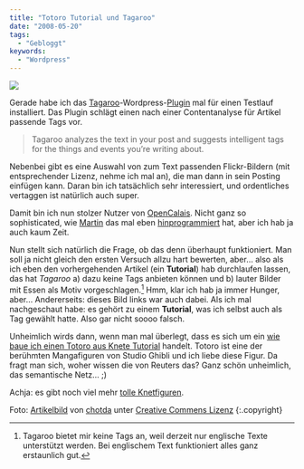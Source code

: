 ```yaml
---
title: "Totoro Tutorial und Tagaroo"
date: "2008-05-20"
tags:
  - "Gebloggt"
keywords:
  - "Wordpress"
---
```


![](/img/codecandies/ZZ6386D983.jpg)

Gerade habe ich das [Tagaroo](http://tagaroo.opencalais.com/)\-Wordpress-[Plugin](http://tagaroo.opencalais.com/download/) mal für einen Testlauf installiert. Das Plugin schlägt einen nach einer Contentanalyse für Artikel passende Tags vor.

> Tagaroo analyzes the text in your post and suggests intelligent tags for the things and events you’re writing about.

Nebenbei gibt es eine Auswahl von zum Text passenden Flickr-Bildern (mit entsprechender Lizenz, nehme ich mal an), die man dann in sein Posting einfügen kann. Daran bin ich tatsächlich sehr interessiert, und ordentliches vertaggen ist natürlich auch super.

Damit bin ich nun stolzer Nutzer von [OpenCalais](http://opencalais.com/). Nicht ganz so sophisticated, wie [Martin](http://blog.borho.net/datenschleuder.html) das mal eben [hinprogrammiert](http://drigger.com/) hat, aber ich hab ja auch kaum Zeit.

Nun stellt sich natürlich die Frage, ob das denn überhaupt funktioniert. Man soll ja nicht gleich den ersten Versuch allzu hart bewerten, aber… also als ich eben den vorhergehenden Artikel (ein **Tutorial**) hab durchlaufen lassen, das hat _Tagaroo_ a) dazu keine Tags anbieten können und b) lauter Bilder mit Essen als Motiv vorgeschlagen.[^1] Hmm, klar ich hab ja immer Hunger, aber… Andererseits: dieses Bild links war auch dabei. Als ich mal nachgeschaut habe: es gehört zu einem **Tutorial**, was ich selbst auch als Tag gewählt hatte. Also gar nicht soooo falsch.

Unheimlich wirds dann, wenn man mal überlegt, dass es sich um ein [wie baue ich einen Totoro aus Knete Tutorial](http://flickr.com/photos/santos/7674801/in/photostream/) handelt. Totoro ist eine der berühmten Mangafiguren von Studio Ghibli und ich liebe diese Figur. Da fragt man sich, woher wissen die von Reuters das? Ganz schön unheimlich, das semantische Netz… ;)

Achja: es gibt noch viel mehr [tolle Knetfiguren](http://flickr.com/search/?q=totoro&w=48600074651%40N01).

Foto: [Artikelbild](http://flickr.com/photos/santos/7674803/) von [chotda](https://flickr.com/photos/santos/) unter [Creative Commens Lizenz](https://creativecommons.org/licenses/by-nc-nd/2.0/) {:.copyright}

[^1]: Tagaroo bietet mir keine Tags an, weil derzeit nur englische Texte unterstützt werden. Bei englischem Text funktioniert alles ganz erstaunlich gut.
